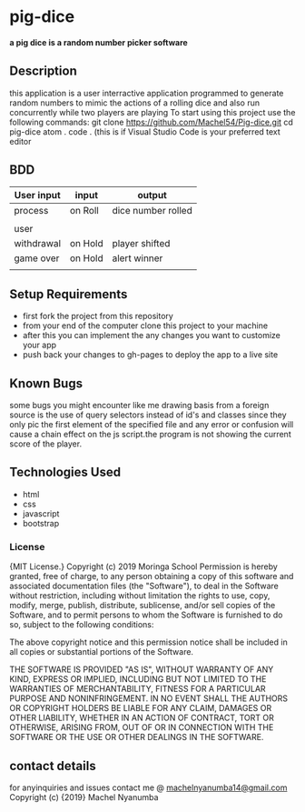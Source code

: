 # pig-dice
#### a pig dice is a random number picker software
## Description
this application is a user interractive application programmed to generate random numbers to mimic the actions of a rolling dice and also run concurrently while two players are playing
To start using this project use the following commands:
git clone https://github.com/Machel54/Pig-dice.git
cd pig-dice
atom .
code . (this is if Visual Studio Code is your preferred text editor

## BDD
|User input|    input      | output                |
|----------|---------------|-----------------------|
| process  |     on Roll   |  dice number rolled   |
|          |               |                       |
|user      |               |                       |
|withdrawal|   on Hold     | player shifted        |
|game over |  on Hold      |  alert winner         |
|          |               |                       |

## Setup Requirements
* first fork the project from this repository
* from your end of the computer clone this project to your machine
* after this you can implement the any changes you want to customize your app
* push back your changes to gh-pages to deploy the app to a live site

## Known Bugs
some bugs you might encounter like me drawing basis from a foreign source is the use of query selectors instead of id's and classes since they only pic the first element of the specified file and any error or confusion will cause a chain effect on the js script.the program is not showing the current score of the player. 

## Technologies Used
* html
* css
* javascript
* bootstrap

### License ###
{MIT License.}
Copyright (c)  2019 Moringa School
Permission is hereby granted, free of charge, to any person obtaining a copy of this software and associated documentation files (the "Software"), to deal in the Software without restriction, including without limitation the rights to use, copy, modify, merge, publish, distribute, sublicense, and/or sell copies of the Software, and to permit persons to whom the Software is furnished to do so, subject to the following conditions:

The above copyright notice and this permission notice shall be included in all copies or substantial portions of the Software.

THE SOFTWARE IS PROVIDED "AS IS", WITHOUT WARRANTY OF ANY KIND, EXPRESS OR IMPLIED, INCLUDING BUT NOT LIMITED TO THE WARRANTIES OF MERCHANTABILITY, FITNESS FOR A PARTICULAR PURPOSE AND NONINFRINGEMENT. IN NO EVENT SHALL THE AUTHORS OR COPYRIGHT HOLDERS BE LIABLE FOR ANY CLAIM, DAMAGES OR OTHER LIABILITY, WHETHER IN AN ACTION OF CONTRACT, TORT OR OTHERWISE, ARISING FROM, OUT OF OR IN CONNECTION WITH THE SOFTWARE OR THE USE OR OTHER DEALINGS IN THE SOFTWARE.  

## contact details
for anyinquiries and issues contact me @  machelnyanumba14@gmail.com
Copyright (c) {2019} Machel Nyanumba
